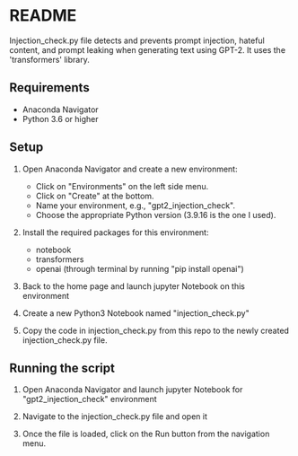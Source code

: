 # README

Injection_check.py file detects and prevents prompt injection, hateful content, and prompt leaking when generating text using GPT-2. It uses the 'transformers' library.

## Requirements

- Anaconda Navigator
- Python 3.6 or higher

## Setup

1. Open Anaconda Navigator and create a new environment:
   - Click on "Environments" on the left side menu.
   - Click on "Create" at the bottom.
   - Name your environment, e.g., "gpt2_injection_check".
   - Choose the appropriate Python version (3.9.16 is the one I used).

2. Install the required packages for this environment:
    - notebook
    - transformers
    - openai (through terminal by running "pip install openai")

3. Back to the home page and launch jupyter Notebook on this environment

4. Create a new Python3 Notebook named "injection_check.py"

5. Copy the code in injection_check.py from this repo to the newly created injection_check.py file.

## Running the script

1. Open Anaconda Navigator and launch jupyter Notebook for "gpt2_injection_check" environment

2. Navigate to the injection_check.py file and open it

3. Once the file is loaded, click on the Run button from the navigation menu.

